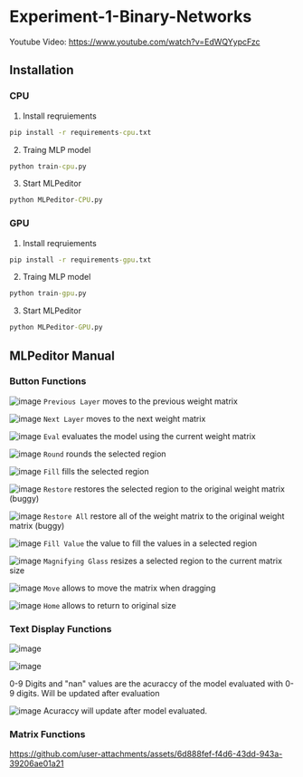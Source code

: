 # Experiment-1-Binary-Networks

Youtube Video: https://www.youtube.com/watch?v=EdWQYypcFzc

## Installation

### CPU

1. Install reqruiements
```cmd
pip install -r requirements-cpu.txt
```

2. Traing MLP model
```cmd
python train-cpu.py
```

3. Start MLPeditor
```cmd
python MLPeditor-CPU.py
```

### GPU

1. Install reqruiements
```cmd
pip install -r requirements-gpu.txt
```

2. Traing MLP model
```cmd
python train-gpu.py
```
3. Start MLPeditor
```cmd
python MLPeditor-GPU.py
```

## MLPeditor Manual

### Button Functions

![image](https://github.com/user-attachments/assets/109b2547-ca2b-437d-8795-93a339f57bfa)
```Previous Layer``` moves to the previous weight matrix

![image](https://github.com/user-attachments/assets/1ef6c406-d357-4f61-be32-2ae02dbc5402)
```Next Layer``` moves to the next weight matrix

![image](https://github.com/user-attachments/assets/819d14ad-e362-44cd-baf6-56adeb441a14)
```Eval``` evaluates the model using the current weight matrix

![image](https://github.com/user-attachments/assets/0184c265-5c44-4a91-bfa5-e2677be442b6)
```Round``` rounds the selected region

![image](https://github.com/user-attachments/assets/5683e28f-1622-4d4f-8935-5e2f93d9ae76)
```Fill``` fills the selected region


![image](https://github.com/user-attachments/assets/9bcdcdd0-4dd5-4bbb-acf7-280e8263ab6d)
```Restore``` restores  the selected region to the original weight matrix (buggy)


![image](https://github.com/user-attachments/assets/71691bba-f19b-4af1-99c2-fe30362723e2)
```Restore All``` restore all of the weight matrix to the original weight matrix (buggy)


![image](https://github.com/user-attachments/assets/2684e895-5359-4d8d-ae80-6fdcd553ec19)
```Fill Value``` the value to fill the values in a selected region


![image](https://github.com/user-attachments/assets/9e09a0d5-81c2-4092-a36a-096c1997dbdd)
```Magnifying Glass``` resizes a selected region to the current matrix size


![image](https://github.com/user-attachments/assets/96b6fb7e-1505-4fa6-9789-5a99fc9c596e)
```Move``` allows to move the matrix when dragging

![image](https://github.com/user-attachments/assets/c702356f-a3e2-4311-bceb-21841692a307)
```Home``` allows to return to original size

### Text Display Functions

![image](https://github.com/user-attachments/assets/f431e610-558f-422e-8af7-b85241a210c8)

![image](https://github.com/user-attachments/assets/7cf160f0-a424-4f12-9105-7580976792c7)

0-9 Digits and "nan" values are the acuraccy of the model evaluated with 0-9 digits. Will be updated after evaluation


![image](https://github.com/user-attachments/assets/1238011d-5437-40a2-a971-ff4a37bf71ae)
Acuraccy will update after model evaluated.

### Matrix Functions

https://github.com/user-attachments/assets/6d888fef-f4d6-43dd-943a-39206ae01a21

